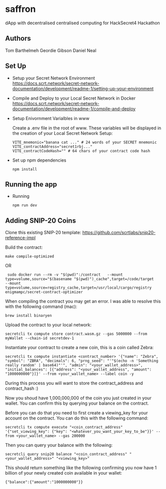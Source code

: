 # saffron
dApp with decentralised centralised computing for HackSecret4 Hackathon

## Authors
Tom Barthelmeh
Geordie Gibson
Daniel Neal

## Set Up

- Setup your Secret Network Environment
https://docs.scrt.network/secret-network-documentation/development/readme-1/setting-up-your-environment

- Compile and Deploy to your Local Secret Network in Docker
https://docs.scrt.network/secret-network-documentation/development/readme-1/compile-and-deploy

- Setup Enivornment Varialbles in www

  Create a .env file in the root of www. These variables will be displayed in the creation of your Local Secret Network Setup:
  ```
  VITE_mnemonic="banana cat ..." # 24 words of your SECRET mnemonic
  VITE_contractAddress="secret1rbj..."
  VITE_contractCodeHash="" # 64 chars of your contract code hash
  ```
- Set up npm dependencies
    ```
    npm install
    ```
## Running the app

  - Running
    ```
    npm run dev
    ```

## Adding SNIP-20 Coins

Clone this existing SNIP-20 template: https://github.com/scrtlabs/snip20-reference-impl

Build the contract: 
```
make compile-optimized
```
OR 
```
 sudo docker run --rm -v "$(pwd)":/contract   --mount type=volume,source="$(basename "$(pwd)")_cache",target=/code/target   --mount type=volume,source=registry_cache,target=/usr/local/cargo/registry   enigmampc/secret-contract-optimizer 
```

When compiling the contract you may get an error. I was able to resolve this with the following command (mac):
```
brew install binaryen
```

Upload the contract to your local network:
```
secretcli tx compute store contract.wasm.gz --gas 5000000 --from myWallet --chain-id secretdev-1
```

Instantiate your contract to create a new coin, this is a coin called Zebra:
```
secretcli tx compute instantiate <contract_number> '{"name": "Zebra", "symbol": "ZBRA", "decimals": 6, "prng_seed": "'"$(echo -n 'Something really random' | base64)"'", "admin": "<your_wallet_address>", "initial_balances": [{"address": "<your_wallet_address", "amount": "1000000000"}]}' --from <your_wallet_name> --label coin -y
```

During this process you will want to store the contract_address and contract_hash :)

Now you shoud have 1,000,000,000 of the coin you just created in your wallet. You can confirm this by querying your balance on the contract.

Before you can do that you need to first create a viewing_key for your account on the contract. You can do this with the following command:
```
secretcli tx compute execute "<coin_contract_address" '{"set_viewing_key": {"key": "<whatever_you_want_your_key_to_be"}}' --from <your_wallet_name> --gas 200000
```

Then you can query your balance with the following:

```
secretcli query snip20 balance "<coin_contract_address" "<your_wallet_address>" "<viewing_key>"
```

This should return something like the following confirming you now have 1 billion of your newly created coin available in your wallet:

```
{"balance":{"amount":"1000000000"}}
```
